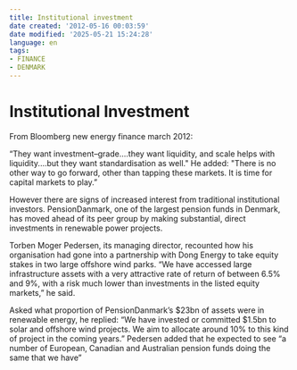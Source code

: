```yaml
---
title: Institutional investment
date created: '2012-05-16 00:03:59'
date modified: '2025-05-21 15:24:28'
language: en
tags:
- FINANCE
- DENMARK
---
```



# Institutional Investment

From Bloomberg new energy finance march 2012:

“They want investment–grade....they want liquidity, and scale helps with liquidity....but they want standardisation as well." He added: "There is no other way to go forward, other than tapping these markets. It is time for capital markets to play.”

However there are signs of increased interest from traditional institutional investors. PensionDanmark, one of the largest pension funds in Denmark, has moved ahead of its peer group by making substantial, direct investments in renewable power projects.

Torben Moger Pedersen, its managing director, recounted how his organisation had gone into a partnership with Dong Energy to take equity stakes in two large offshore wind parks. “We have accessed large infrastructure assets with a very attractive rate of return of between 6.5% and 9%, with a risk much lower than investments in the listed equity markets,” he said.

Asked what proportion of PensionDanmark’s $23bn of assets were in renewable energy, he replied: “We have invested or committed $1.5bn to solar and offshore wind projects. We aim to allocate around 10% to this kind of project in the coming years.” Pedersen added that he expected to see “a number of European, Canadian and Australian pension funds doing the same that we have”
